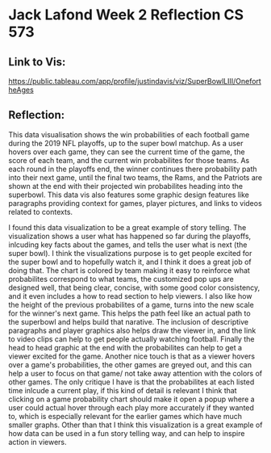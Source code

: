 Jack Lafond 
Week 2 Reflection 
CS 573
===

Link to Vis:
---
https://public.tableau.com/app/profile/justindavis/viz/SuperBowlLIII/OnefortheAges

Reflection:
---
This data visualisation shows the win probabilities of each football game during the 2019 NFL playoffs, up to the super bowl matchup. As a user hovers over each game, they can see the current time of the game, the score of each team, and the current win probabilites for those teams. As each round in the playoffs end, the winner continues there probability path into their next game, until the final two teams, the Rams, and the Patriots are shown at the end with their projected win probabilites heading into the superbowl. This data vis also features some graphic design features like paragraphs providing context for games, player pictures, and links to videos related to contexts. 

I found this data visualization to be a great example of story telling. The visualization shows a user what has happened so far during the playoffs, inlcuding key facts about the games, and tells the user what is next (the super bowl). I think the visualizations purpose is to get people excited for the super bowl and to hopefully watch it, and I think it does a great job of doing that. The chart is colored by team making it easy to reinforce what probabilites correspond to what teams, the customized pop ups are designed well, that being clear, concise, with some good color consistency, and it even includes a how to read section to help viewers. I also like how the height of the previous probabilites of a game, turns into the new scale for the winner's next game. This helps the path feel like an actual path to the superbowl and helps build that narative. The inclusion of descriptive paragraphs and player graphics also helps draw the viewer in, and the link to video clips can help to get people actually watching football. Finally the head to head graphic at the end with the probabilites can help to get a viewer excited for the game. Another nice touch is that as a viewer hovers over a game's probabilities, the other games are greyed out, and this can help a user to focus on that game/ not take away attention with the colors of other games. The only critique I have is that the probabilites at each listed time inlcude a current play, if this kind of detail is relevant I think that clicking on a game probability chart should make it open a popup where a user could actual hover through each play more accurately if they wanted to, which is especially relevant for the earlier games which have much smaller graphs. Other than that I think this visualization is a great example of how data can be used in a fun story telling way, and can help to inspire action in viewers.
